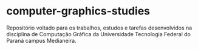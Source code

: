# computer-graphics-studies 
 Repositório voltado para os trabalhos, estudos e tarefas desenvolvidos na disciplina de Computação Gráfica da Universidade Tecnologia Federal do Paraná campus Medianeira. 
